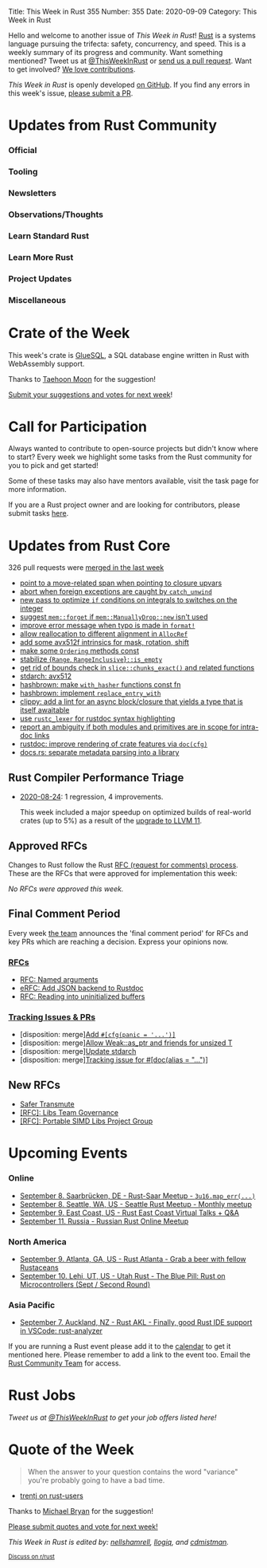 Title: This Week in Rust 355
Number: 355
Date: 2020-09-09
Category: This Week in Rust

Hello and welcome to another issue of *This Week in Rust*!
[Rust](http://rust-lang.org) is a systems language pursuing the trifecta: safety, concurrency, and speed.
This is a weekly summary of its progress and community.
Want something mentioned? Tweet us at [@ThisWeekInRust](https://twitter.com/ThisWeekInRust) or [send us a pull request](https://github.com/emberian/this-week-in-rust).
Want to get involved? [We love contributions](https://github.com/rust-lang/rust/blob/master/CONTRIBUTING.md).

*This Week in Rust* is openly developed [on GitHub](https://github.com/emberian/this-week-in-rust).
If you find any errors in this week's issue, [please submit a PR](https://github.com/emberian/this-week-in-rust/pulls).

# Updates from Rust Community

### Official

### Tooling

### Newsletters

### Observations/Thoughts

### Learn Standard Rust

### Learn More Rust

### Project Updates

### Miscellaneous

# Crate of the Week

This week's crate is [GlueSQL](https://github.com/gluesql/gluesql), a SQL database engine written in Rust with WebAssembly support.

Thanks to [Taehoon Moon](https://users.rust-lang.org/t/crate-of-the-week/2704/807) for the suggestion!

[Submit your suggestions and votes for next week][submit_crate]!

[submit_crate]: https://users.rust-lang.org/t/crate-of-the-week/2704

# Call for Participation

Always wanted to contribute to open-source projects but didn't know where to start?
Every week we highlight some tasks from the Rust community for you to pick and get started!

Some of these tasks may also have mentors available, visit the task page for more information.

If you are a Rust project owner and are looking for contributors, please submit tasks [here][guidelines].

[guidelines]: https://users.rust-lang.org/t/twir-call-for-participation/4821

# Updates from Rust Core

326 pull requests were [merged in the last week][merged]

[merged]: https://github.com/search?q=is%3Apr+org%3Arust-lang+is%3Amerged+merged%3A2020-08-24..2020-08-31

* [point to a move-related span when pointing to closure upvars](https://github.com/rust-lang/rust/pull/75933)
* [abort when foreign exceptions are caught by `catch_unwind`](https://github.com/rust-lang/rust/pull/70212)
* [new pass to optimize `if` conditions on integrals to switches on the integer](https://github.com/rust-lang/rust/pull/75370)
* [suggest `mem::forget` if `mem::ManuallyDrop::new` isn't used](https://github.com/rust-lang/rust/pull/75912)
* [improve error message when typo is made in `format!`](https://github.com/rust-lang/rust/pull/75779)
* [allow reallocation to different alignment in `AllocRef`](https://github.com/rust-lang/rust/pull/75687)
* [add some avx512f intrinsics for mask, rotation, shift](https://github.com/rust-lang/stdarch/pull/884)
* [make some `Ordering` methods const](https://github.com/rust-lang/rust/pull/75463)
* [stabilize {`Range`, `RangeInclusive`}`::is_empty`](https://github.com/rust-lang/rust/pull/75132)
* [get rid of bounds check in `slice::chunks_exact()` and related functions](https://github.com/rust-lang/rust/pull/75936)
* [stdarch: avx512](https://github.com/rust-lang/stdarch/pull/887)
* [hashbrown: make `with_hasher` functions const fn](https://github.com/rust-lang/hashbrown/pull/195)
* [hashbrown: implement `replace_entry_with`](https://github.com/rust-lang/hashbrown/pull/190)
* [clippy: add a lint for an async block/closure that yields a type that is itself awaitable](https://github.com/rust-lang/rust-clippy/pull/5909)
* [use `rustc_lexer` for rustdoc syntax highlighting](https://github.com/rust-lang/rust/pull/75775)
* [report an ambiguity if both modules and primitives are in scope for intra-doc links](https://github.com/rust-lang/rust/pull/75815)
* [rustdoc: improve rendering of crate features via `doc(cfg)`](https://github.com/rust-lang/rust/pull/75330)
* [docs.rs: separate metadata parsing into a library](https://github.com/rust-lang/docs.rs/pull/1000)

## Rust Compiler Performance Triage

* [2020-08-24](https://github.com/rust-lang/rustc-perf/blob/master/triage/2020-08-24.md):
  1 regression, 4 improvements.
  
  This week included a major speedup on optimized builds of real-world crates (up to 5%) as a result of the [upgrade to LLVM 11](https://github.com/rust-lang/rust/pull/73526#issuecomment-679374070).

## Approved RFCs

Changes to Rust follow the Rust [RFC (request for comments) process](https://github.com/rust-lang/rfcs#rust-rfcs). These
are the RFCs that were approved for implementation this week:

*No RFCs were approved this week.*

## Final Comment Period

Every week [the team](https://www.rust-lang.org/team.html) announces the
'final comment period' for RFCs and key PRs which are reaching a
decision. Express your opinions now.

### [RFCs](https://github.com/rust-lang/rfcs/labels/final-comment-period)

* [RFC: Named arguments](https://github.com/rust-lang/rfcs/pull/2964)
* [eRFC: Add JSON backend to Rustdoc](https://github.com/rust-lang/rfcs/pull/2963)
* [RFC: Reading into uninitialized buffers](https://github.com/rust-lang/rfcs/pull/2930)

### [Tracking Issues & PRs](https://github.com/rust-lang/rust/labels/final-comment-period)

* [disposition: merge][Add `#[cfg(panic = '...')]`](https://github.com/rust-lang/rust/pull/74754)
* [disposition: merge][Allow Weak::as_ptr and friends for unsized T](https://github.com/rust-lang/rust/pull/74160)
* [disposition: merge][Update stdarch](https://github.com/rust-lang/rust/pull/73166)
* [disposition: merge][Tracking issue for #[doc(alias = "...")]](https://github.com/rust-lang/rust/issues/50146)

## New RFCs

* [Safer Transmute](https://github.com/rust-lang/rfcs/pull/2981)
* [[RFC]: Libs Team Governance](https://github.com/rust-lang/rfcs/pull/2979)
* [[RFC]: Portable SIMD Libs Project Group](https://github.com/rust-lang/rfcs/pull/2977)

# Upcoming Events

### Online
* [September 8. Saarbrücken, DE - Rust-Saar Meetup - `3u16.map_err(...)`](https://www.meetup.com/Rust-Saar/events/272522454/)
* [September 8. Seattle, WA, US - Seattle Rust Meetup - Monthly meetup](https://www.meetup.com/Seattle-Rust-Meetup/events/gskksrybcmblb/)
* [September 9. East Coast, US - Rust East Coast Virtual Talks + Q&A](https://www.meetup.com/Rust-NYC/events/272982073/)
* [September 11. Russia - Russian Rust Online Meetup](https://www.meetup.com/Rust-%D0%B2-%D0%9C%D0%BE%D1%81%D0%BA%D0%B2%D0%B5/events/272798484/)

### North America
* [September 9. Atlanta, GA, US - Rust Atlanta - Grab a beer with fellow Rustaceans](https://www.meetup.com/Rust-ATL/events/qxqdgrybcmbmb/)
* [September 10. Lehi, UT, US - Utah Rust - The Blue Pill: Rust on Microcontrollers (Sept / Second Round)](https://www.meetup.com/utah-rust/events/268567961/)

### Asia Pacific
* [September 7. Auckland, NZ - Rust AKL - Finally, good Rust IDE support in VSCode: rust-analyzer](https://www.meetup.com/rust-akl/events/266876702/)

If you are running a Rust event please add it to the [calendar] to get
it mentioned here. Please remember to add a link to the event too.
Email the [Rust Community Team][community] for access.

[calendar]: https://www.google.com/calendar/embed?src=apd9vmbc22egenmtu5l6c5jbfc%40group.calendar.google.com
[community]: mailto:community-team@rust-lang.org

# Rust Jobs

*Tweet us at [@ThisWeekInRust](https://twitter.com/ThisWeekInRust) to get your job offers listed here!*

# Quote of the Week

> When the answer to your question contains the word "variance" you're probably going to have a bad time.

- [trentj on rust-users](https://users.rust-lang.org/t/in-this-mesh-class-whats-wrong-with-my-use-of-lifetimes/47946/4)

Thanks to [Michael Bryan](https://users.rust-lang.org/t/twir-quote-of-the-week/328/937) for the suggestion!

[Please submit quotes and vote for next week!](https://users.rust-lang.org/t/twir-quote-of-the-week/328)

*This Week in Rust is edited by: [nellshamrell](https://github.com/nellshamrell), [llogiq](https://github.com/llogiq), and [cdmistman](https://github.com/cdmistman).*

<small>[Discuss on r/rust](https://www.reddit.com/r/rust/comments/imoogj/this_week_in_rust_354/)</small>

